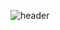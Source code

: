![header](https://capsule-render.vercel.app/api?type=waving&animation=fadeIn&color=auto&customColorList=27&height=200&section=header&text=Subin%20Kim&fontColor=ffffff&fontSize=40&fontAlign=60&fontAlignY=35&desc=Hello,World%20I'm&ddescSize=20&descAlign=37&descAlignY=35)
